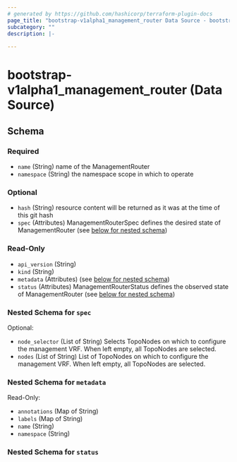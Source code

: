 ```yaml
---
# generated by https://github.com/hashicorp/terraform-plugin-docs
page_title: "bootstrap-v1alpha1_management_router Data Source - bootstrap-v1alpha1"
subcategory: ""
description: |-
  
---
```


# bootstrap-v1alpha1_management_router (Data Source)





<!-- schema generated by tfplugindocs -->
## Schema

### Required

- `name` (String) name of the ManagementRouter
- `namespace` (String) the namespace scope in which to operate

### Optional

- `hash` (String) resource content will be returned as it was at the time of this git hash
- `spec` (Attributes) ManagementRouterSpec defines the desired state of ManagementRouter (see [below for nested schema](#nestedatt--spec))

### Read-Only

- `api_version` (String)
- `kind` (String)
- `metadata` (Attributes) (see [below for nested schema](#nestedatt--metadata))
- `status` (Attributes) ManagementRouterStatus defines the observed state of ManagementRouter (see [below for nested schema](#nestedatt--status))

<a id="nestedatt--spec"></a>
### Nested Schema for `spec`

Optional:

- `node_selector` (List of String) Selects TopoNodes on which to configure the management VRF. When left empty, all TopoNodes are selected.
- `nodes` (List of String) List of TopoNodes on which to configure the management VRF. When left empty, all TopoNodes are selected.


<a id="nestedatt--metadata"></a>
### Nested Schema for `metadata`

Read-Only:

- `annotations` (Map of String)
- `labels` (Map of String)
- `name` (String)
- `namespace` (String)


<a id="nestedatt--status"></a>
### Nested Schema for `status`

